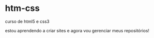 # htm-css
 curso de html5 e css3

estou aprendendo  a criar sites e agora vou gerenciar meus repositórios!
